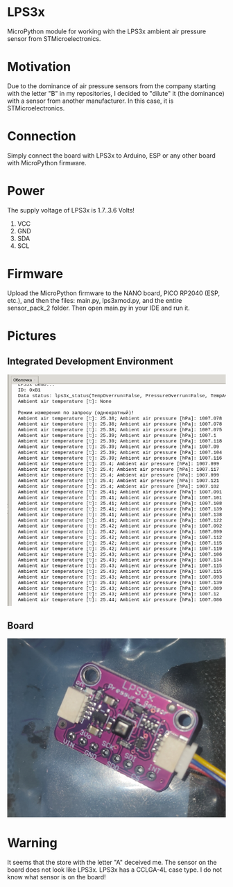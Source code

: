 # LPS3x
MicroPython module for working with the LPS3x ambient air pressure sensor from STMicroelectronics.

# Motivation
Due to the dominance of air pressure sensors from the company starting with the letter "B" in my repositories,
I decided to "dilute" it (the dominance) with a sensor from another manufacturer.
In this case, it is STMicroelectronics.

# Connection
Simply connect the board with LPS3x to Arduino, ESP or any other board with MicroPython firmware.

# Power
The supply voltage of LPS3x is 1.7..3.6 Volts!
1. VCC
2. GND
3. SDA
4. SCL

# Firmware
Upload the MicroPython firmware to the NANO board, PICO RP2040 (ESP, etc.), and then the files: main.py, lps3xmod.py, and the entire sensor_pack_2 folder.
Then open main.py in your IDE and run it.

# Pictures

## Integrated Development Environment
![alt text](https://github.com/octaprog7/LPS3x/blob/master/pics/ide_0.png)
## Board
![alt text](https://github.com/octaprog7/LPS3x/blob/master/pics/board_0.png)

# Warning
It seems that the store with the letter "A" deceived me. The sensor on the board does not look like LPS3x. LPS3x has a CCLGA-4L case type. 
I do not know what sensor is on the board!